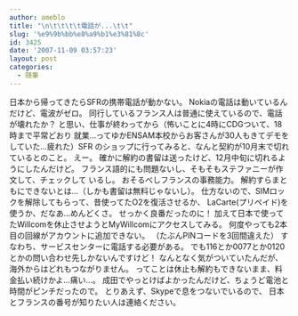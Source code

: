 ```yaml
---
author: ameblo
title: "\n\t\t\t\t電話が...\t\t"
slug: '%e9%9b%bb%e8%a9%b1%e3%81%8c'
id: 3425
date: '2007-11-09 03:57:23'
layout: post
categories:
  - 随筆
---
```


日本から帰ってきたらSFRの携帯電話が動かない。 Nokiaの電話は動いているんだけど、電波がゼロ。 同行しているフランス人は普通に使えているので、電話が壊れたか？ と思い、仕事が終わってから（怖いことに4時にCDGついて、18時まで平常どおり 就業…ってゆかENSAM本校からお客さんが30人もきてデモをしていた…疲れた）SFR のショップに行ってみると、なんと契約が10月末で切れているとのこと。 えー。 確かに解約の書留は送ったけど、12月中旬に切れるようにしたんだけど。 フランス語的にも問題ないし、そもそもステファニーが作文して、チェックして いるし。 おそるべしフランスの事務能力。 解約すらまともにできないとは…（しかも書留は無料じゃないし）。 仕方ないので、SIMロックを解除してもらって、昔使ってたO2を復活させるか、 LaCarte(プリペイド)を使うか、だなあ…めんどくさ。 せっかく良番だったのに！ 加えて日本で使ってたWillcomを休止させようとMyWillcomにアクセスしてみる。 何度やっても2本目の回線がアカウントに追加できない。 （たぶんPINコードを3回間違えた） すなわち、サービスセンターに電話する必要がある。 でも116とか0077とか0120とかの問い合わせ先しかないんですけど！ なんとなく気がついていたんだが、海外からはどれもつながりません。 ってことは休止も解約もできないまま、料金払い続けかよ…痛い…。 成田でやっとけばよかったんだけど、ちょうど電池と時間がピンチだったので。 とりあえず、Skypeで息をつないでいるので、 日本とフランスの番号が知りたい人は連絡ください。